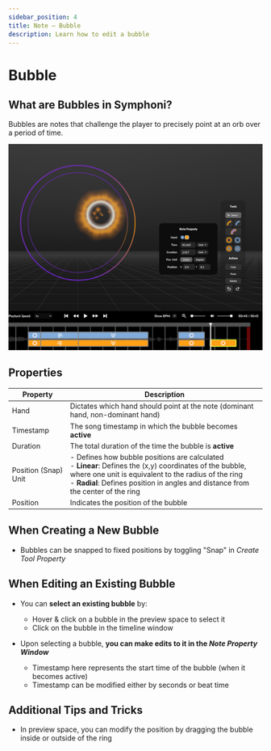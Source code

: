 ```yaml
---
sidebar_position: 4
title: Note — Bubble
description: Learn how to edit a bubble
---
```


# Bubble

<!-- ## Bubble Preview Time Window

The Bubble Preview Time Window refers to the amount of time the bubble preview shows up before becoming _active_ to detect player input. The Bubble Preview Time Window is equivalent to 50% of the **Note Preview Time** dictated in the Setup tab. The longer the **Note Preview Time**, the slower the preview visual indicator closes in.. and the shorter the **Note Preview Time**, the faster the preview visual indicator becomes.

**Note:** when in an _active_ state, the bubble registers player input -->

## What are Bubbles in Symphoni?
Bubbles are notes that challenge the player to precisely point at an orb over a period of time.

![Edit Bubble](/img/bubble-edit.png)

## Properties

| Property            | Description                                                                                                                                                                                                                                          |
|---------------------|------------------------------------------------------------------------------------------------------------------------------------------------------------------------------------------------------------------------------------------------------|
| Hand                | Dictates which hand should point at the note (dominant hand, non-dominant hand)                                                                                                                                                                      |
| Timestamp           | The song timestamp in which the bubble becomes **active**                                                                                                                                                                                            |
| Duration            | The total duration of the time the bubble is **active**                                                                                                                                                                                              |
| Position (Snap) Unit| - Defines how bubble positions are calculated<br/> - **Linear**: Defines the (x,y) coordinates of the bubble, where one unit is equivalent to the radius of the ring<br/> - **Radial**: Defines position in angles and distance from the center of the ring |
| Position            | Indicates the position of the bubble                                                                                                                                                                                                                 |


## When Creating a New Bubble
- Bubbles can be snapped to fixed positions by toggling "Snap" in _Create Tool Property_

## When Editing an Existing Bubble
- You can **select an existing bubble** by:

  - Hover & click on a bubble in the preview space to select it
  - Click on the bubble in the timeline window
- Upon selecting a bubble, **you can make edits to it in the _Note Property Window_**

  - Timestamp here represents the start time of the bubble (when it becomes active)
  - Timestamp can be modified either by seconds or beat time

## Additional Tips and Tricks
- In preview space, you can modify the position by dragging the bubble inside or outside of the ring